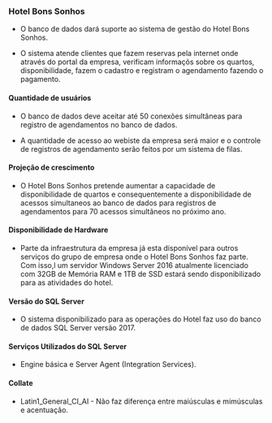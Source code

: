 ### Hotel Bons Sonhos

-   O banco de dados dará suporte ao sistema de gestão do Hotel Bons Sonhos.

-   O sistema atende clientes que fazem reservas pela internet onde através do portal da empresa, verificam informaçõs sobre os quartos, disponibilidade, fazem o cadastro e registram o agendamento fazendo o pagamento.

#### Quantidade de usuários

-   O banco de dados deve aceitar até 50 conexões simultâneas para registro de agendamentos no banco de dados.

-   A quantidade de acesso ao webiste da empresa será maior e o controle de registros de agendamento serão feitos por um sistema de filas.

#### Projeção de crescimento

-   O Hotel Bons Sonhos pretende aumentar a capacidade de disponibilidade de quartos e consequentemente a disponibilidade de acessos simultaneos ao banco de dados para registros de agendamentos para 70 acessos simultâneos no próximo ano.

#### Disponibilidade de Hardware

-   Parte da infraestrutura da empresa já esta disponível para outros serviços do grupo de empresa onde o Hotel Bons Sonhos faz parte. Com isso,l um servidor Windows Server 2016 atualmente licenciado com 32GB de Memória RAM e 1TB de SSD estará sendo disponibilizado para as atividades do hotel.

#### Versão do SQL Server

-   O sistema disponibilizado para as operações do Hotel faz uso do banco de dados SQL Server versão 2017.

#### Serviços Utilizados do SQL Server

-   Engine básica e Server Agent (Integration Services).

#### Collate

-   Latin1_General_CI_AI - Não faz diferença entre maiúsculas e mimúsculas e acentuação.
